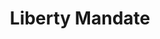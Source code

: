 ---
title: Liberty Mandate
bio: |
  Liberty Mandate is an independent Art Shop seeking to get a poster into the hands of every business owner who believes that they still decide which members of the public they would like to serve.
avatar: /images/LMP-BlueFlame.png
featured: true
---